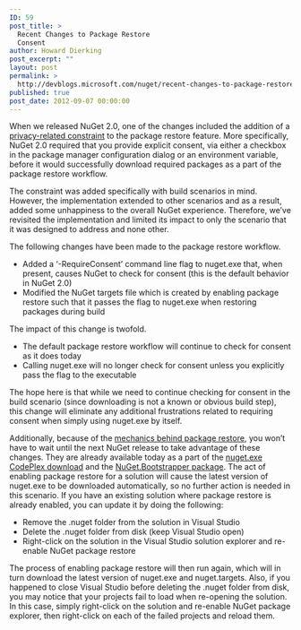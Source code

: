 ```yaml
---
ID: 59
post_title: >
  Recent Changes to Package Restore
  Consent
author: Howard Dierking
post_excerpt: ""
layout: post
permalink: >
  http://devblogs.microsoft.com/nuget/recent-changes-to-package-restore-consent/
published: true
post_date: 2012-09-07 00:00:00
---
```

When we released NuGet 2.0, one of the changes included the addition of a [privacy-related constraint][1] to the package restore feature. More specifically, NuGet 2.0 required that you provide explicit consent, via either a checkbox in the package manager configuration dialog or an environment variable, before it would successfully download required packages as a part of the package restore workflow. 

The constraint was added specifically with build scenarios in mind. However, the implementation extended to other scenarios and as a result, added some unhappiness to the overall NuGet experience. Therefore, we’ve revisited the implementation and limited its impact to only the scenario that it was designed to address and none other.

The following changes have been made to the package restore workflow.

*   Added a ‘-RequireConsent’ command line flag to nuget.exe that, when present, causes NuGet to check for consent (this is the default behavior in NuGet 2.0)
*   Modified the NuGet targets file which is created by enabling package restore such that it passes the flag to nuget.exe when restoring packages during build

The impact of this change is twofold.

*   The default package restore workflow will continue to check for consent as it does today
*   Calling nuget.exe will no longer check for consent unless you explicitly pass the flag to the executable

The hope here is that while we need to continue checking for consent in the build scenario (since downloading is not a known or obvious build step), this change will eliminate any additional frustrations related to requiring consent when simply using nuget.exe by itself.

Additionally, because of the [mechanics behind package restore][2], you won’t have to wait until the next NuGet release to take advantage of these changes. They are already available today as a part of the [nuget.exe CodePlex download][3] and the [NuGet.Bootstrapper package][4]. The act of enabling package restore for a solution will cause the latest version of nuget.exe to be downloaded automatically, so no further action is needed in this scenario. If you have an existing solution where package restore is already enabled, you can update it by doing the following:

*   Remove the .nuget folder from the solution in Visual Studio
*   Delete the .nuget folder from disk (keep Visual Studio open)
*   Right-click on the solution in the Visual Studio solution explorer and re-enable NuGet package restore

The process of enabling package restore will then run again, which will in turn download the latest version of nuget.exe and nuget.targets. Also, if you happened to close Visual Studio before deleting the .nuget folder from disk, you may notice that your projects fail to load when re-opening the solution. In this case, simply right-click on the solution and re-enable NuGet package explorer, then right-click on each of the failed projects and reload them.

 [1]: http://blog.nuget.org/20120518/package-restore-and-consent.html
 [2]: http://docs.nuget.org/docs/workflows/using-nuget-without-committing-packages#Details
 [3]: http://nuget.codeplex.com/releases/view/58939
 [4]: http://nuget.org/packages/nuget.bootstrapper